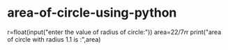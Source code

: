 # area-of-circle-using-python
r=float(input("enter the value of radius of circle:")) area=22/7*r*r print("area of circle with radius 1.1 is :",area)
